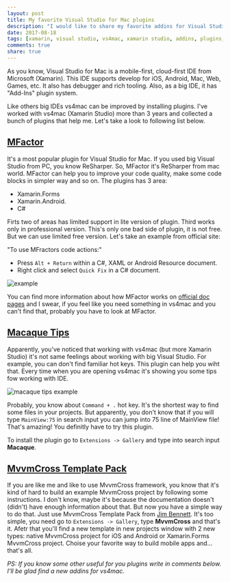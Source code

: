 ```yaml
---
layout: post
title: My favorite Visual Studio for Mac plugins
description: "I would like to share my favorite addins for Visual Studio for Mac. I'm using IDE for a long time and I collected a tools which help me do my work."
date: 2017-08-18
tags: [xamarin, visual studio, vs4mac, xamarin studio, addins, plugins, IDE]
comments: true
share: true
---
```


As you know, Visual Studio for Mac is a mobile-first, cloud-first IDE from Microsoft (Xamarin). This IDE supports develop for iOS, Android, Mac, Web, Games, etc. It also has debugger and rich tooling. Also, as a big IDE, it has "Add-Ins" plugin system.

Like others big IDEs vs4mac can be improved by installing plugins. I've worked with vs4mac (Xamarin Studio) more than 3 years and collected a bunch of plugins that help me. Let's take a look to following list below.

## [MFactor](https://www.mfractor.com)

It's a most popular plugin for Visual Studio for Mac. If you used big Visual Studio from PC, you know ReSharper. So, MFactor it's ReSharper from mac world. MFactor can help you to improve your code quality, make some code blocks in simpler way and so on. The plugins has 3 area:

- Xamarin.Forms
- Xamarin.Android.
- C#

Firts two of areas has limited support in lite version of plugin. Third works only in professional version. This's only one bad side of plugin, it is not free. But we can use limited free version.
Let's take an example from official site:

"To use MFractors code actions:"

- Press `Alt + Return` within a C#, XAML or Android Resource document.
- Right click and select `Quick Fix` in a C# document.

![example](http://docs.mfractor.com/img/code-actions/using-code-actions.gif)

You can find more information about how MFactor works on [official doc pages](http://docs.mfractor.com) and I swear, if you feel like you need something in vs4mac and you can't find that, probably you have to look at MFactor.

## [Macaque Tips](https://github.com/mhutch/MonoDevelop.Macaque)

Apparently, you've noticed that working with vs4mac (but more Xamarin Studio) it's not same feelings about working with big Visual Studio. For example, you can don't find familiar hot keys. This plugin can help you wiht that. Every time when you are opening vs4mac it's showing you some tips fow working with IDE.

![macaque tips example](http://g0rdan.com/assets/images/macaque.tips.example.png)

Probably, you know about `Command + .` hot key. It's  the shortest way to find some files in your projects. But apparently, you don't know that if you will type `MainView:75` in search input you can jump into 75 line of MainView file! That's amazing! You definitly have to try this plugin.

To install the plugin go to `Extensions -> Gallery` and type into search input **Macaque**.

## [MvvmCross Template Pack](https://github.com/jimbobbennett/MvvmCross.XSAddIn)

If you are like me and like to use MvvmCross framework, you know that it's kind of hard to build an example MvvmCross project by following some instructions. I don't know, maybe it's because the documentation doesn't (didn't) have enough information about that. But now you have a simple way to do that. Just use MvvmCross Template Pack from [Jim Bennett](https://twitter.com/jimbobbennett). It's too simple, you need go to `Extensions -> Gallery`, type **MvvmCross** and that's it. Afetr that you'll find a new template in new projects window with 2 new types: native MvvmCross project for iOS and Android or Xamarin.Forms MvvmCross project. Choise your favorite way to build mobile apps and... that's all.

*PS: If you know some other useful for you plugins write in comments below. I'll be glad find a new addins for vs4mac.*
